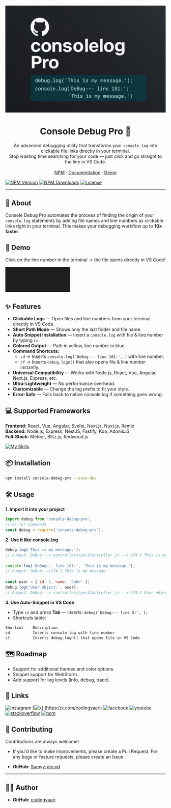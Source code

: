 ![Demo](./assets/github.png) 

 <p align="center">

<h1 align="center">Console Debug Pro  🚀 </h1>


<p align="center">
  An advanced debugging utility that transforms your <code>console.log</code> into clickable file links directly in your terminal.<br/>
  Stop wasting time searching for your code — just click and go straight to the line in VS Code.
  <br/>
  <br/>
  <a href="https://www.npmjs.com/package/console-debug-pro">NPM</a>
  ·
  <a href="#">Documentation</a>
  ·
  <a href="#">Demo</a>
</p>
</p>

[![NPM Version](https://img.shields.io/npm/v/console-debug-pro?style=for-the-badge)](https://www.npmjs.com/package/console-debug-pro)
[![NPM Downloads](https://img.shields.io/npm/dt/console-debug-pro?style=for-the-badge)](https://www.npmjs.com/package/console-debug-pro)
[![License](https://img.shields.io/npm/l/console-debug-pro?style=for-the-badge)](LICENSE)

---

## 🚀 About
Console Debug Pro automates the process of finding the origin of your <code>console.log</code> statements by adding file names and line numbers as clickable links right in your terminal. This makes your debugging workflow up to **10x faster**.

## 📸 Demo
Click on the line number in the terminal → the file opens directly in VS Code!

![Demo](./assets/demo.gif)

## ✨ Features
- **Clickable Logs** — Open files and line numbers from your terminal directly in VS Code.
- **Short Path Mode** — Shows only the last folder and file name.
- **Auto Snippet Installation** — Insert a `console.log` with file & line number by typing `cs`.
- **Colored Output** — Path in yellow, line number in blue.
- **Command Shortcuts:**
  - `cd` → Inserts `console.log('DeBug--- line 181:', )` with line number.
  - `cf` → Inserts `debug.logn()` that also opens file & line number instantly.
- **Universal Compatibility** — Works with Node.js, React, Vue, Angular, Next.js, Express, etc.
- **Ultra-Lightweight** — No performance overhead.
- **Customizable** — Change the log prefix to fit your style.
- **Error-Safe** — Falls back to native console.log if something goes wrong.

## 💻 Supported Frameworks
**Frontend:** React, Vue, Angular, Svelte, Next.js, Nuxt.js, Remix  
**Backend:** Node.js, Express, NestJS, Fastify, Koa, AdonisJS  
**Full-Stack:** Meteor, Blitz.js, Redwood.js

[![My Skills](https://skillicons.dev/icons?i=js,html,css,wasm)](https://skillicons.dev)

## 📦 Installation
```bash
npm install console-debug-pro --save-dev
```

## 🛠️ Usage
**1. Import it into your project**
```javascript
import debug from 'console-debug-pro';
// Or for CommonJS
const debug = require('console-debug-pro');
```

**2. Use it like console.log**
```javascript
debug.log('This is my message.');
// Output: DeBug---> controllers/postController.js --> 174:1 This is my message.

console.log('DeBug--- line 181:', 'This is my message.');
// Output: DeBug--->174:1 This is my message.

const user = { id: 1, name: 'John' };
debug.log('User object:', user);
// Output: DeBug---> controllers/postController.js --> 174:1 User object: { id: 1, name: 'John' }
```

**3. Use Auto-Snippet in VS Code**
- Type `cs` and press **Tab** — inserts: `debug('DeBug--- line X:', );`
- Shortcuts table:
```
Shortcut    Description
cd          Inserts console.log with line number
cf          Inserts debug.logn() that opens file in VS Code
```

## 🗺️ Roadmap
- Support for additional themes and color options.
- Snippet support for WebStorm.
- Add support for log levels (info, debug, trace).


## 🔗 Links
[![instagram](https://img.shields.io/badge/instagram-E4405F?style=for-the-badge&logo=instagram&logoColor=white)](https://instagram.com/codingyaari)
[![x](https://img.shields.io/badge/X-000000?style=for-the-badge&logo=x&logoColor=white)]
(https://x.com/codingyaari)
[![facebook](https://img.shields.io/badge/facebook-1877F2?style=for-the-badge&logo=facebook&logoColor=white)](https://www.facebook.com/profile.php?id=61579800007414)
[![youtube](https://img.shields.io/badge/youtube-FF0000?style=for-the-badge&logo=youtube&logoColor=white)](https://www.youtube.com/@codingyaari)
[![stackoverflow](https://img.shields.io/badge/stackoverflow-F58025?style=for-the-badge&logo=stackoverflow&logoColor=white)](https://stackoverflow.com/users/31368342/codingyaari)
[![npm](https://img.shields.io/badge/npm-CB3837?style=for-the-badge&logo=npm&logoColor=white)](https://www.npmjs.com/~codingyaari)


 ## 🤝 Contributing
 Contributions are always welcome!
 - If you'd like to make improvements, please create a Pull Request. For any bugs or feature requests, please create an Issue.
 
- **GitHub:** [Samyy-decod](https://github.com/Samyy-decod)
 _______________________________________________________________________________________
 ## 🧑‍💻 Author
- **GitHub:** [codingyaari](https://github.com/codingyaari)